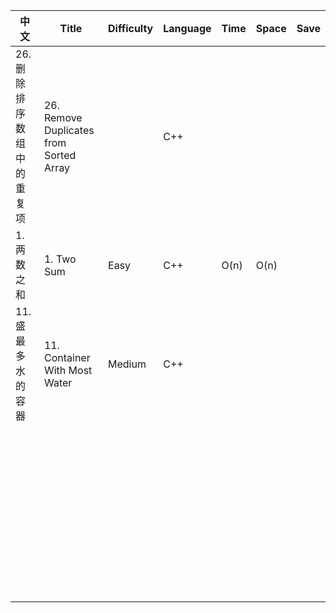 | 中文                                 | Title                  | Difficulty | Language | Time | Space | Save |
| --------------------------------------- | -------------------------- | -------- | ---------- | ----- | ---- | ---- |
| 26. 删除排序数组中的重复项 | 26. Remove Duplicates from Sorted Array |       | C++      |      |       |      |
| 1. 两数之和                       | 1. Two Sum       | Easy  | C++      | O(n) | O(n)  |      |
| 11. 盛最多水的容器 | 11. Container With Most Water | Medium | C++      |      |       |      |
|                                         |                            |          |          |      |       |      |
|                                         |                            |          |          |      |       |      |
|                                         |                            |          |          |      |       |      |
|                                         |                            |          |          |      |       |      |
|                                         |                            |          |          |      |       |      |
|                                         |                            |          |          |      |       |      |
|                                         |                            |          |          |      |       |      |
|                                         |                            |          |          |      |       |      |
|                                         |                            |          |          |      |       |      |
|                                         |                            |          |          |      |       |      |
|                                         |                            |          |          |      |       |      |
|                                         |                            |          |          |      |       |      |
|                                         |                            |          |          |      |       |      |
|                                         |                            |          |          |      |       |      |
|                                         |                            |          |          |      |       |      |
|                                         |                            |          |          |      |       |      |
|                                         |                            |          |          |      |       |      |
|                                         |                            |          |          |      |       |      |
|                                         |                            |          |          |      |       |      |
|                                         |                            |          |          |      |       |      |
|                                         |                            |          |          |      |       |      |
|                                         |                            |          |          |      |       |      |
|                                         |                            |          |          |      |       |      |
|                                         |                            |          |          |      |       |      |
|                                         |                            |          |          |      |       |      |
|                                         |                            |          |          |      |       |      |
|                                         |                            |          |          |      |       |      |
|                                         |                            |          |          |      |       |      |
|                                         |                            |          |          |      |       |      |
|                                         |                            |          |          |      |       |      |
|                                         |                            |          |          |      |       |      |
|                                         |                            |          |          |      |       |      |
|                                         |                            |          |          |      |       |      |
|                                         |                            |          |          |      |       |      |
|                                         |                            |          |          |      |       |      |
|                                         |                            |          |          |      |       |      |
|                                         |                            |          |          |      |       |      |
|                                         |                            |          |          |      |       |      |
|                                         |                            |          |          |      |       |      |
|                                         |                            |          |          |      |       |      |
|                                         |                            |          |          |      |       |      |
|                                         |                            |          |          |      |       |      |
|                                         |                            |          |          |      |       |      |
|                                         |                            |          |          |      |       |      |
|                                         |                            |          |          |      |       |      |
|                                         |                            |          |          |      |       |      |
|                                         |                            |          |          |      |       |      |


